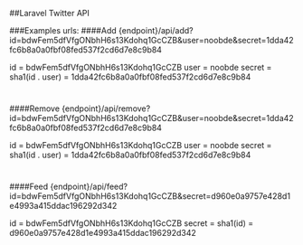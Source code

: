##Laravel Twitter API

###Examples urls:
####Add
{endpoint}/api/add?id=bdwFem5dfVfgONbhH6s13Kdohq1GcCZB&user=noobde&secret=1dda42fc6b8a0a0fbf08fed537f2cd6d7e8c9b84

id = bdwFem5dfVfgONbhH6s13Kdohq1GcCZB
user = noobde
secret = sha1(id . user) = 1dda42fc6b8a0a0fbf08fed537f2cd6d7e8c9b84
#
####Remove
{endpoint}/api/remove?id=bdwFem5dfVfgONbhH6s13Kdohq1GcCZB&user=noobde&secret=1dda42fc6b8a0a0fbf08fed537f2cd6d7e8c9b84

id = bdwFem5dfVfgONbhH6s13Kdohq1GcCZB
user = noobde
secret = sha1(id . user) = 1dda42fc6b8a0a0fbf08fed537f2cd6d7e8c9b84

#
####Feed
{endpoint}/api/feed?id=bdwFem5dfVfgONbhH6s13Kdohq1GcCZB&secret=d960e0a9757e428d1e4993a415ddac196292d342

id = bdwFem5dfVfgONbhH6s13Kdohq1GcCZB
secret = sha1(id) = d960e0a9757e428d1e4993a415ddac196292d342